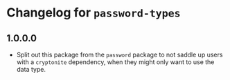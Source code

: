 # Changelog for `password-types`

## 1.0.0.0

-   Split out this package from the `password` package to not saddle up
    users with a `cryptonite` dependency, when they might only want to
    use the data type.

